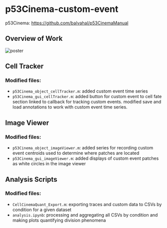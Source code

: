 # p53Cinema-custom-event
p53Cinema: https://github.com/balvahal/p53CinemaManual

## Overview of Work
![poster](https://user-images.githubusercontent.com/58375851/192012480-cccdbbc2-1a3b-428f-8b50-b260095861a9.jpg)

## Cell Tracker
### Modified files:
- `p53Cinema_object_cellTracker.m`: added custom event time series
- `p53Cinema_gui_cellTracker.m`: added button for custom event to cell fate section linked to callback for tracking custom events. modified save and load annotations to work with custom event time series.

## Image Viewer
### Modified files:
- `p53Cinema_object_imageViewer.m`: added series for recording custom event centroids used to determine where patches are located
- `p53Cinema_gui_imageViewer.m`: added displays of custom event patches as white circles in the image viewer

## Analysis Scripts
### Modified files:
- `CellCinemaQuant_Export.m`: exporting traces and custom data to CSVs by condition for a given dataset
- `analysis.ipynb`: processing and aggregating all CSVs by condition and making plots quantifying division phenomena
